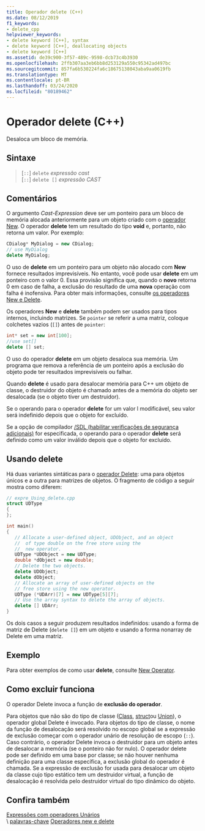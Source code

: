 ```yaml
---
title: Operador delete (C++)
ms.date: 08/12/2019
f1_keywords:
- delete_cpp
helpviewer_keywords:
- delete keyword [C++], syntax
- delete keyword [C++], deallocating objects
- delete keyword [C++]
ms.assetid: de39c900-3f57-489c-9598-dcb73c4b3930
ms.openlocfilehash: 2ffb307aa3eb6bb8d253129a550c95342ad497bc
ms.sourcegitcommit: 857fa6b530224fa6c18675138043aba9aa0619fb
ms.translationtype: MT
ms.contentlocale: pt-BR
ms.lasthandoff: 03/24/2020
ms.locfileid: "80189462"
---
```

# <a name="delete-operator-c"></a>Operador delete (C++)

Desaloca um bloco de memória.

## <a name="syntax"></a>Sintaxe

> [`::`] `delete` *expressão cast*\
> [`::`] `delete []` *expressão CAST*

## <a name="remarks"></a>Comentários

O argumento *Cast-Expression* deve ser um ponteiro para um bloco de memória alocada anteriormente para um objeto criado com o [operador New](../cpp/new-operator-cpp.md). O operador **delete** tem um resultado do tipo **void** e, portanto, não retorna um valor. Por exemplo:

```cpp
CDialog* MyDialog = new CDialog;
// use MyDialog
delete MyDialog;
```

O uso de **delete** em um ponteiro para um objeto não alocado com **New** fornece resultados imprevisíveis. No entanto, você pode usar **delete** em um ponteiro com o valor 0. Essa provisão significa que, quando o **novo** retorna 0 em caso de falha, a exclusão do resultado de uma **nova** operação com falha é inofensiva. Para obter mais informações, consulte [os operadores New e Delete](../cpp/new-and-delete-operators.md).

Os operadores **New** e **delete** também podem ser usados para tipos internos, incluindo matrizes. Se `pointer` se referir a uma matriz, coloque colchetes vazios (`[]`) antes de `pointer`:

```cpp
int* set = new int[100];
//use set[]
delete [] set;
```

O uso do operador **delete** em um objeto desaloca sua memória. Um programa que remova a referência de um ponteiro após a exclusão do objeto pode ter resultados imprevisíveis ou falhar.

Quando **delete** é usado para desalocar memória para C++ um objeto de classe, o destruidor do objeto é chamado antes de a memória do objeto ser desalocada (se o objeto tiver um destruidor).

Se o operando para o operador **delete** for um valor l modificável, seu valor será indefinido depois que o objeto for excluído.

Se a opção de compilador [/SDL (habilitar verificações de segurança adicionais)](/cpp/build/reference/sdl-enable-additional-security-checks) for especificada, o operando para o operador **delete** será definido como um valor inválido depois que o objeto for excluído.

## <a name="using-delete"></a>Usando delete

Há duas variantes sintáticas para o [operador Delete](../cpp/delete-operator-cpp.md): uma para objetos únicos e a outra para matrizes de objetos. O fragmento de código a seguir mostra como diferem:

```cpp
// expre_Using_delete.cpp
struct UDType
{
};

int main()
{
   // Allocate a user-defined object, UDObject, and an object
   //  of type double on the free store using the
   //  new operator.
   UDType *UDObject = new UDType;
   double *dObject = new double;
   // Delete the two objects.
   delete UDObject;
   delete dObject;
   // Allocate an array of user-defined objects on the
   // free store using the new operator.
   UDType (*UDArr)[7] = new UDType[5][7];
   // Use the array syntax to delete the array of objects.
   delete [] UDArr;
}
```

Os dois casos a seguir produzem resultados indefinidos: usando a forma de matriz de Delete (`delete []`) em um objeto e usando a forma nonarray de Delete em uma matriz.

## <a name="example"></a>Exemplo

Para obter exemplos de como usar **delete**, consulte [New Operator](../cpp/new-operator-cpp.md).

## <a name="how-delete-works"></a>Como excluir funciona

O operador Delete invoca a função de **exclusão do operador**.

Para objetos que não são do tipo de classe ([Class](../cpp/class-cpp.md), [struct](../cpp/struct-cpp.md)ou [Union](../cpp/unions.md)), o operador global Delete é invocado. Para objetos do tipo de classe, o nome da função de desalocação será resolvido no escopo global se a expressão de exclusão começar com o operador unário de resolução de escopo (`::`). Caso contrário, o operador Delete invoca o destruidor para um objeto antes de desalocar a memória (se o ponteiro não for nulo). O operador delete pode ser definido em uma base por classe; se não houver nenhuma definição para uma classe específica, a exclusão global do operador é chamada. Se a expressão de exclusão for usada para desalocar um objeto da classe cujo tipo estático tem um destruidor virtual, a função de desalocação é resolvida pelo destruidor virtual do tipo dinâmico do objeto.

## <a name="see-also"></a>Confira também

[Expressões com operadores Unários](../cpp/expressions-with-unary-operators.md)\
\ [palavras-chave](../cpp/keywords-cpp.md)
[Operadores new e delete](../cpp/new-and-delete-operators.md)
